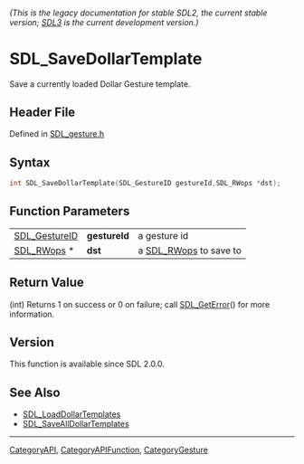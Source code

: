 ###### (This is the legacy documentation for stable SDL2, the current stable version; [SDL3](https://wiki.libsdl.org/SDL3/) is the current development version.)
# SDL_SaveDollarTemplate

Save a currently loaded Dollar Gesture template.

## Header File

Defined in [SDL_gesture.h](https://github.com/libsdl-org/SDL/blob/SDL2/include/SDL_gesture.h)

## Syntax

```c
int SDL_SaveDollarTemplate(SDL_GestureID gestureId,SDL_RWops *dst);
```

## Function Parameters

|                                |               |                                     |
| ------------------------------ | ------------- | ----------------------------------- |
| [SDL_GestureID](SDL_GestureID) | **gestureId** | a gesture id                        |
| [SDL_RWops](SDL_RWops) *       | **dst**       | a [SDL_RWops](SDL_RWops) to save to |

## Return Value

(int) Returns 1 on success or 0 on failure; call
[SDL_GetError](SDL_GetError)() for more information.

## Version

This function is available since SDL 2.0.0.

## See Also

- [SDL_LoadDollarTemplates](SDL_LoadDollarTemplates)
- [SDL_SaveAllDollarTemplates](SDL_SaveAllDollarTemplates)

----
[CategoryAPI](CategoryAPI), [CategoryAPIFunction](CategoryAPIFunction), [CategoryGesture](CategoryGesture)

